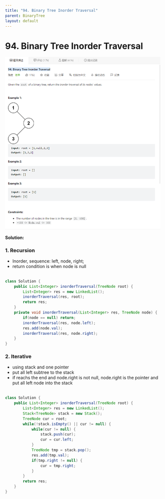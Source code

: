 ```yaml
---
title: "94. Binary Tree Inorder Traversal"
parent: BinaryTree
layout: default
---
```


# 94. Binary Tree Inorder Traversal

![Example](../../assets/94.png)

**Solution:**

### 1. Recursion

- Inorder, sequence: left, node, right;
- return condition is when node is null

```java

class Solution {
    public List<Integer> inorderTraversal(TreeNode root) {
        List<Integer> res = new LinkedList();
        inorderTraversal(res, root);
        return res;
    }
    private void inorderTraversal(List<Integer> res, TreeNode node) {
        if(node == null) return;
        inorderTraversal(res, node.left);
        res.add(node.val);
        inorderTraversal(res, node.right);
    }
}

```

### 2. Iterative

- using stack and one pointer
- put all left subtree to the stack
- if reachs the end and node.right is not null, node.right is the pointer and put all left node into the stack

```java

class Solution {
    public List<Integer> inorderTraversal(TreeNode root) {
        List<Integer> res = new LinkedList();
        Stack<TreeNode> stack = new Stack();
        TreeNode cur = root;
        while(!stack.isEmpty() || cur != null) {
            while(cur != null) {
                stack.push(cur);
                cur = cur.left;
            }
            TreeNode tmp = stack.pop();
            res.add(tmp.val);
            if(tmp.right != null) {
                cur = tmp.right;
            }
        }
        return res;
    }
}

```
